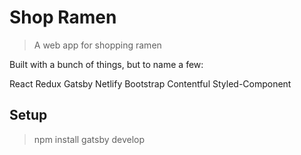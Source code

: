 # Shop Ramen

> A web app for shopping ramen

Built with a bunch of things, but to name a few:

React
Redux
Gatsby
Netlify
Bootstrap
Contentful
Styled-Component


## Setup

>npm install
>gatsby develop

